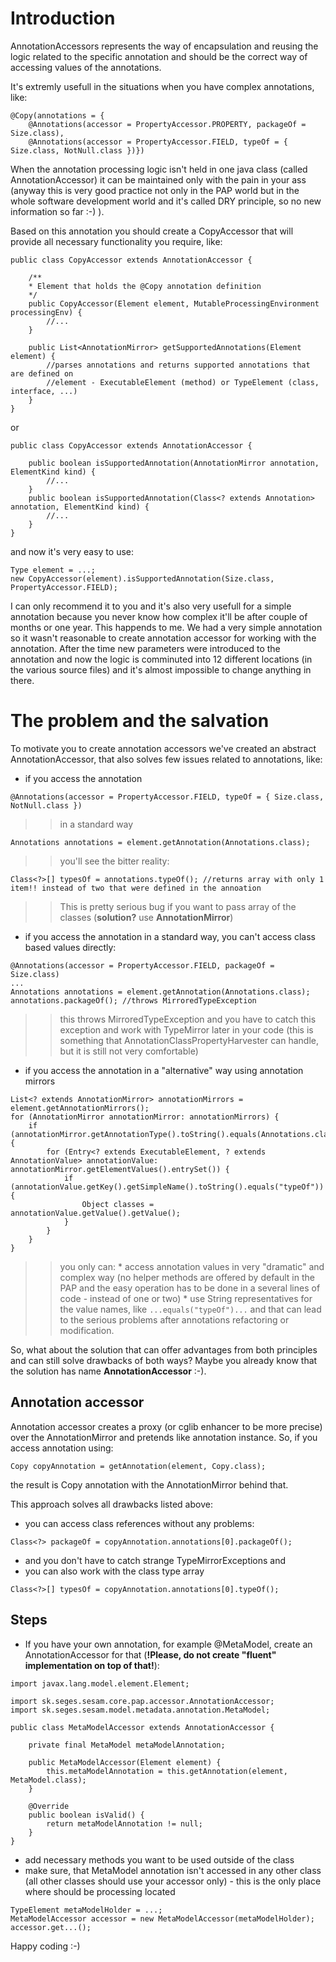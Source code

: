 # Introduction #

AnnotationAccessors represents the way of encapsulation and reusing the logic related to the specific annotation and should be the correct way of accessing values of the annotations.

It's extremly usefull in the situations when you have complex annotations, like:
```
@Copy(annotations = { 
	@Annotations(accessor = PropertyAccessor.PROPERTY, packageOf = Size.class),
	@Annotations(accessor = PropertyAccessor.FIELD, typeOf = { Size.class, NotNull.class })})
```

When the annotation processing logic isn't held in one java class (called AnnotationAccessor) it can be maintained only with the pain in your ass (anyway this is very good practice not only in the PAP world but in the whole software development world and it's called DRY principle, so no new information so far :-) ).

Based on this annotation you should create a CopyAccessor that will provide all necessary functionality you require, like:
```
public class CopyAccessor extends AnnotationAccessor {

	/**
	* Element that holds the @Copy annotation definition
	*/
	public CopyAccessor(Element element, MutableProcessingEnvironment processingEnv) {
		//...
	}

	public List<AnnotationMirror> getSupportedAnnotations(Element element) { 
		//parses annotations and returns supported annotations that are defined on 
		//element - ExecutableElement (method) or TypeElement (class, interface, ...)
	}
}
```

or

```
public class CopyAccessor extends AnnotationAccessor {

	public boolean isSupportedAnnotation(AnnotationMirror annotation, ElementKind kind) { 
		//...
	}
	public boolean isSupportedAnnotation(Class<? extends Annotation> annotation, ElementKind kind) { 
		//...
	}
}
```

and now it's very easy to use:
```
Type element = ...;
new CopyAccessor(element).isSupportedAnnotation(Size.class, PropertyAccessor.FIELD);
```

I can only recommend it to you and it's also very usefull for a simple annotation because you never know how complex it'll be after couple of months or one year. This happends to me. We had a very simple annotation so it wasn't reasonable to create annotation accessor for working with the annotation. After the time new parameters were introduced to the annotation and now the logic is comminuted into 12 different locations (in the various source files) and it's almost impossible to change anything in there.

# The problem and the salvation #

To motivate you to create annotation accessors we've created an abstract AnnotationAccessor, that also solves few issues related to annotations, like:
  * if you access the annotation
```
@Annotations(accessor = PropertyAccessor.FIELD, typeOf = { Size.class, NotNull.class })
```
> > in a standard way
```
Annotations annotations = element.getAnnotation(Annotations.class);
```
> > you'll see the bitter reality:
```
Class<?>[] typesOf = annotations.typeOf(); //returns array with only 1 item!! instead of two that were defined in the annoation
```
> > This is pretty serious bug if you want to pass array of the classes (**solution?** use **AnnotationMirror**)

  * if you access the annotation in a standard way, you can't access class based values directly:
```
@Annotations(accessor = PropertyAccessor.FIELD, packageOf = Size.class)
...
Annotations annotations = element.getAnnotation(Annotations.class);
annotations.packageOf(); //throws MirroredTypeException
```
> > this throws MirroredTypeException and you have to catch this exception and work with TypeMirror later in your code (this is something that AnnotationClassPropertyHarvester can handle, but it is still not very comfortable)

  * if you access the annotation in a "alternative" way using annotation mirrors
```
List<? extends AnnotationMirror> annotationMirrors = element.getAnnotationMirrors();
for (AnnotationMirror annotationMirror: annotationMirrors) {
	if (annotationMirror.getAnnotationType().toString().equals(Annotations.class.getName())) {
		for (Entry<? extends ExecutableElement, ? extends AnnotationValue> annotationValue: annotationMirror.getElementValues().entrySet()) {
			if (annotationValue.getKey().getSimpleName().toString().equals("typeOf")) {
				Object classes = annotationValue.getValue().getValue();
			}
		}
	}
}
```
> > you only can:
    * access annotation values in very "dramatic" and complex way (no helper methods are offered by default in the PAP and the easy operation has to be done in a several lines of code - instead of one or two)
    * use String representatives for the value names, like ` ...equals("typeOf")... ` and that can lead to the serious problems after annotations refactoring or modification.

So, what about the solution that can offer advantages from both principles and can still solve drawbacks of both ways? Maybe you already know that the solution has name **AnnotationAccessor** :-).

## Annotation accessor ##

Annotation accessor creates a proxy (or cglib enhancer to be more precise) over the AnnotationMirror and pretends like annotation instance. So, if you access annotation using:
```
Copy copyAnnotation = getAnnotation(element, Copy.class);
```

the result is Copy annotation with the AnnotationMirror behind that.

This approach solves all drawbacks listed above:
  * you can access class references without any problems:
```
Class<?> packageOf = copyAnnotation.annotations[0].packageOf();
```
  * and you don't have to catch strange TypeMirrorExceptions and
  * you can also work with the class type array
```
Class<?>[] typesOf = copyAnnotation.annotations[0].typeOf();
```

## Steps ##

  * If you have your own annotation, for example @MetaModel, create an AnnotationAccessor for that (**!Please, do not create "fluent" implementation on top of that!**):
```
import javax.lang.model.element.Element;

import sk.seges.sesam.core.pap.accessor.AnnotationAccessor;
import sk.seges.sesam.model.metadata.annotation.MetaModel;

public class MetaModelAccessor extends AnnotationAccessor {

	private final MetaModel metaModelAnnotation;
	
	public MetaModelAccessor(Element element) {
		this.metaModelAnnotation = this.getAnnotation(element, MetaModel.class);
	}
	
	@Override
	public boolean isValid() {
		return metaModelAnnotation != null;
	}
}
```
  * add necessary methods you want to be used outside of the class
  * make sure, that MetaModel annotation isn't accessed in any other class (all other classes should use your accessor only) - this is the only place where should be processing located
```
TypeElement metaModelHolder = ...;
MetaModelAccessor accessor = new MetaModelAccessor(metaModelHolder);
accessor.get...();
```


Happy coding :-)